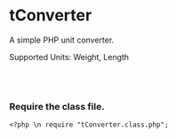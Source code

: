 <h1>tConverter</h1>
<p>A simple PHP unit converter.</p>
<p>Supported Units: Weight, Length</p>
<br/><br/>
<h3>Require the class file.</h3>

<code><?php \n
require "tConverter.class.php";
</code>

